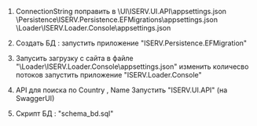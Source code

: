 1) ConnectionString поправить в
  \UI\ISERV.UI.API\appsettings.json
  \Persistence\ISERV.Persistence.EFMigrations\appsettings.json
  \Loader\ISERV.Loader.Console\appsettings.json

2) Создать БД :
   запустить приложение "ISERV.Persistence.EFMigration"
   
3) Запусить загрузку с сайта
   в файле "\Loader\ISERV.Loader.Console\appsettings.json" изменить количесво потоков
   запустить приложение "ISERV.Loader.Console"

4) API для поиска по Country , Name
   Запустить "ISERV.UI.API" (на SwaggerUI)

5) Скрипт БД : "schema_bd.sql"
